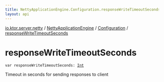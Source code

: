 ```yaml
---
title: NettyApplicationEngine.Configuration.responseWriteTimeoutSeconds - 
layout: api
---
```


<div class='api-docs-breadcrumbs'><a href="../../index.html">io.ktor.server.netty</a> / <a href="../index.html">NettyApplicationEngine</a> / <a href="index.html">Configuration</a> / <a href="./response-write-timeout-seconds.html">responseWriteTimeoutSeconds</a></div>

# responseWriteTimeoutSeconds

<div class="signature"><code><span class="keyword">var </span><span class="identifier">responseWriteTimeoutSeconds</span><span class="symbol">: </span><a href="https://kotlinlang.org/api/latest/jvm/stdlib/kotlin/-int/index.html"><span class="identifier">Int</span></a></code></div>

Timeout in seconds for sending responses to client

